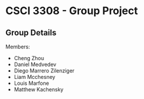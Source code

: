 # CSCI 3308 - Group Project
## Group Details
Members: 
- Cheng Zhou
- Daniel Medvedev
- Diego Marrero Zilenziger
- Liam Mcchesney
- Louis Marfone
- Matthew Kachensky
